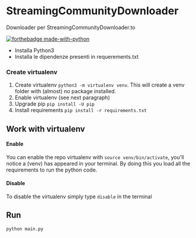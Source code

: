 # StreamingCommunityDownloader

Downloader per StreamingCommunityDownloader.to

[![forthebadge made-with-python](http://ForTheBadge.com/images/badges/made-with-python.svg)](https://www.python.org/)
- Installa Python3
- Installa le dipendenze presenti in requerements.txt
### Create virtualenv
1) Create virtualenv `python3 -m virtualenv venv`. This will create a venv folder with (almost) no package installed.
2) Enable virtualenv (see next paragraph)
3) Upgrade pip `pip install -U pip`
4) Install requirements `pip install -r requirements.txt`

## Work with virtualenv
#### Enable
You can enable the repo virtualenv with `source venv/bin/activate`, you'll notice a (venv) has appeared in your terminal.
By doing this you load all the requirements to run the python code.

#### Disable
To disable the virtualenv simply type `disable` in the terminal

## Run
`python main.py`
